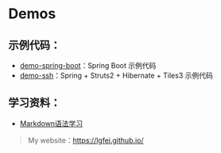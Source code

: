 # Demos

## 示例代码：

- [demo-spring-boot](https://github.com/lgfei/demos/tree/master/demo-spring-boot)：Spring Boot 示例代码
- [demo-ssh](https://github.com/lgfei/demos/tree/master/demo-ssh)：Spring + Struts2 + Hibernate + Tiles3 示例代码

## 学习资料：

- [Markdown语法学习](https://github.com/guodongxiaren/README)

> My website：https://lgfei.github.io/
